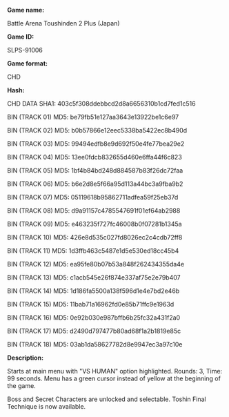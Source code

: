 **Game name:**

Battle Arena Toushinden 2 Plus (Japan)

**Game ID:**

SLPS-91006

**Game format:**

CHD

**Hash:**

CHD DATA SHA1: 403c5f308ddebbcd2d8a6656310b1cd7fed1c516

BIN (TRACK 01) MD5: be79fb51e127aa3643e13922be1c6e97

BIN (TRACK 02) MD5: b0b57866e12eec5338ba5422ec8b490d

BIN (TRACK 03) MD5: 99494edfb8e9d692f50e4fe77bea29e2

BIN (TRACK 04) MD5: 13ee0fdcb832655d460e6ffa44f6c823

BIN (TRACK 05) MD5: 1bf4b84bd248d884587b83f26dc72faa

BIN (TRACK 06) MD5: b6e2d8e5f66a95d113a44bc3a9fba9b2

BIN (TRACK 07) MD5: 05119618b95862711adfea59f25eb37d

BIN (TRACK 08) MD5: d9a91157c4785547691f01ef64ab2988

BIN (TRACK 09) MD5: e463235f727fc46008b0f07281b1345a

BIN (TRACK 10) MD5: 426e8d535c027fd8026ec2c4cdb72ff8

BIN (TRACK 11) MD5: 1d3ffb463c5487e1d5e530ed18cc45b4

BIN (TRACK 12) MD5: ea95fe80b07b53a848f262434355da4e

BIN (TRACK 13) MD5: c1acb545e26f874e337af75e2e79b407

BIN (TRACK 14) MD5: 1d186fa5500a138f596d1e4e7bd2e46b

BIN (TRACK 15) MD5: 11bab71a16962fd0e85b71ffc9e1963d

BIN (TRACK 16) MD5: 0e92b030e987bffb6b25fc32a431f2a0

BIN (TRACK 17) MD5: d2490d797477b80ad68f1a2b1819e85c

BIN (TRACK 18) MD5: 03ab1da58627782d8e9947ec3a97c10e

**Description:**

Starts at main menu with "VS HUMAN" option highlighted. Rounds: 3, Time: 99 seconds. Menu has a green cursor instead of yellow at the beginning of the game. 

Boss and Secret Characters are unlocked and selectable. Toshin Final Technique is now available.
